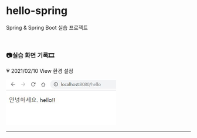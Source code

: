 # hello-spring

Spring &amp; Spring Boot 실습 프로젝트

<br/>

### 📷실습 화면 기록🎞

💗 2021/02/10 View 환경 설정

<img src='prac_log/0210.JPG' width='300px'>

<hr>

